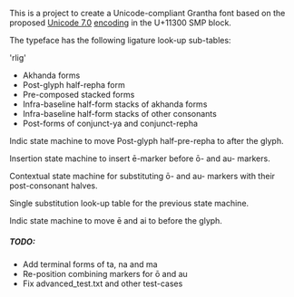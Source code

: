 This is a project to create a Unicode-compliant Grantha font based on the proposed [Unicode 7.0](http://www.unicode.org/versions/beta-7.0.0.html) 
[encoding](http://std.dkuug.dk/JTC1/SC2/WG2/docs/n4135.pdf) in the U+11300 SMP block.

The typeface has the following ligature look-up sub-tables:

'rlig'
* Akhanda forms
* Post-glyph half-repha form
* Pre-composed stacked forms
* Infra-baseline half-form stacks of akhanda forms
* Infra-baseline half-form stacks of other consonants
* Post-forms of conjunct-ya and conjunct-repha

Indic state machine to move Post-glyph half-pre-repha to after 
the glyph.

Insertion state machine to insert ē-marker before ō- and au- markers.

Contextual state machine for substituting ō- and au- markers with their post-consonant halves.

Single substitution look-up table for the previous state machine.

Indic state machine to move ē and ai to before the glyph.

##### TODO:
* Add terminal forms of ta, na and ma
* Re-position combining markers for ō and au
* Fix advanced_test.txt and other test-cases
